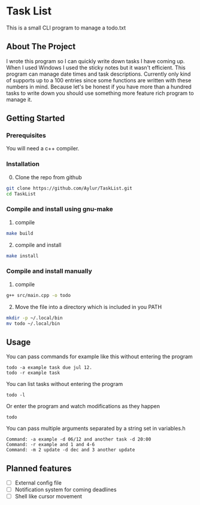 # Task List

This is a small CLI program to manage a todo.txt

## About The Project

I wrote this program so I can quickly write down tasks I have coming up. When I used Windows I used the sticky notes but it wasn't efficient. This program can manage date times and task descriptions. Currently only kind of supports up to a 100 entries since some functions are written with these numbers in mind. Because let's be honest if you have more than a hundred tasks to write down you should use something more feature rich program to manage it.

## Getting Started

### Prerequisites

You will need a c++ compiler.

### Installation

0. Clone the repo from github

```sh
git clone https://github.com/Aylur/TaskList.git
cd TaskList
```

### Compile and install using gnu-make

1. compile

```sh
make build
```

2. compile and install

```sh
make install
```

### Compile and install manually

1. compile

```sh
g++ src/main.cpp -o todo
```

2. Move the file into a directory which is included in you PATH

```sh
mkdir -p ~/.local/bin
mv todo ~/.local/bin
```

## Usage

You can pass commands for example like this without entering the program

```
todo -a example task due jul 12.
todo -r example task
```

You can list tasks without entering the program

```
todo -l
```

Or enter the program and watch modifications as they happen

```
todo
```
You can pass multiple arguments separated by a string set in variables.h
```
Command: -a example -d 06/12 and another task -d 20:00
Command: -r example and 1 and 4-6
Command: -m 2 update -d dec and 3 another update
```

## Planned features

-   [ ] External config file
-   [ ] Notification system for coming deadlines
-   [ ] Shell like cursor movement
